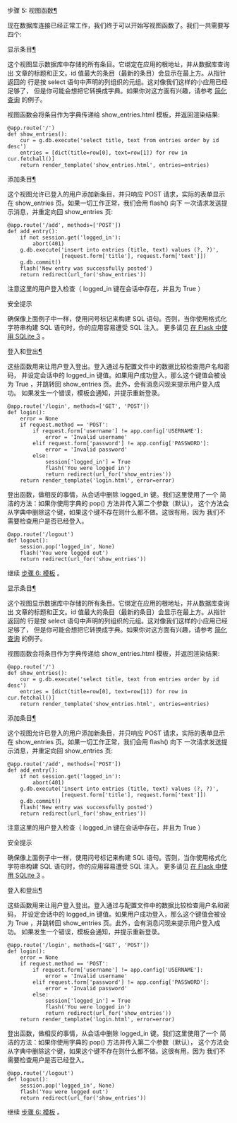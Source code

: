 
<span id="tutorial-views" ></span>
步骤 5: 视图函数[¶](#tutorial-views)

现在数据库连接已经正常工作，我们终于可以开始写视图函数了。我们一共需要写
四个:


<span id="id2" ></span>
显示条目[¶](#id2)

这个视图显示数据库中存储的所有条目。它绑定在应用的根地址，并从数据库查询出
文章的标题和正文。id 值最大的条目（最新的条目）会显示在最上方。从指针返回的
行是按 select 语句中声明的列组织的元组。这对像我们这样的小应用已经足够了，
但是你可能会想把它转换成字典。如果你对这方面有兴趣，请参考 [简化查询](http://docs.pythontab.com/flask/flask0.10/tutorial/../patterns/sqlite3.html#easy-querying)
的例子。


视图函数会将条目作为字典传递给 show_entries.html 模板，并返回渲染结果:




```
@app.route('/')
def show_entries():
    cur = g.db.execute('select title, text from entries order by id desc')
    entries = [dict(title=row[0], text=row[1]) for row in cur.fetchall()]
    return render_template('show_entries.html', entries=entries)

```









<span id="id3" ></span>
添加条目[¶](#id3)

这个视图允许已登入的用户添加新条目，并只响应 POST 请求，实际的表单显示在
show_entries 页。如果一切工作正常，我们会用 flash()  向下
一次请求发送提示消息，并重定向回 show_entries 页:




```
@app.route('/add', methods=['POST'])
def add_entry():
    if not session.get('logged_in'):
        abort(401)
    g.db.execute('insert into entries (title, text) values (?, ?)',
                 [request.form['title'], request.form['text']])
    g.db.commit()
    flash('New entry was successfully posted')
    return redirect(url_for('show_entries'))

```






注意这里的用户登入检查（ logged_in 键在会话中存在，并且为 True ）



安全提示


确保像上面例子中一样，使用问号标记来构建 SQL 语句。否则，当你使用格式化
字符串构建 SQL 语句时，你的应用容易遭受 SQL 注入。
更多请见 [在 Flask 中使用 SQLite 3](http://docs.pythontab.com/flask/flask0.10/tutorial/../patterns/sqlite3.html#sqlite3) 。








<span id="id4" ></span>
登入和登出[¶](#id4)

这些函数用来让用户登入登出。登入通过与配置文件中的数据比较检查用户名和密码，
并设定会话中的 logged_in 键值。如果用户成功登入，那么这个键值会被设为
True ，并跳转回 show_entries 页。此外，会有消息闪现来提示用户登入成功。
如果发生一个错误，模板会通知，并提示重新登录。




```
@app.route('/login', methods=['GET', 'POST'])
def login():
    error = None
    if request.method == 'POST':
        if request.form['username'] != app.config['USERNAME']:
            error = 'Invalid username'
        elif request.form['password'] != app.config['PASSWORD']:
            error = 'Invalid password'
        else:
            session['logged_in'] = True
            flash('You were logged in')
            return redirect(url_for('show_entries'))
    return render_template('login.html', error=error)

```






登出函数，做相反的事情，从会话中删除 logged_in 键。我们这里使用了一个
简洁的方法：如果你使用字典的 pop() 方法并传入第二个参数（默认），
这个方法会从字典中删除这个键，如果这个键不存在则什么都不做。这很有用，因为
我们不需要检查用户是否已经登入。




```
@app.route('/logout')
def logout():
    session.pop('logged_in', None)
    flash('You were logged out')
    return redirect(url_for('show_entries'))

```






继续 [步骤 6: 模板](http://docs.pythontab.com/flask/flask0.10/tutorial/templates.html#tutorial-templates) 。








<span id="id2" ></span>
显示条目[¶](#id2)

这个视图显示数据库中存储的所有条目。它绑定在应用的根地址，并从数据库查询出
文章的标题和正文。id 值最大的条目（最新的条目）会显示在最上方。从指针返回的
行是按 select 语句中声明的列组织的元组。这对像我们这样的小应用已经足够了，
但是你可能会想把它转换成字典。如果你对这方面有兴趣，请参考 [简化查询](http://docs.pythontab.com/flask/flask0.10/tutorial/../patterns/sqlite3.html#easy-querying)
的例子。


视图函数会将条目作为字典传递给 show_entries.html 模板，并返回渲染结果:




```
@app.route('/')
def show_entries():
    cur = g.db.execute('select title, text from entries order by id desc')
    entries = [dict(title=row[0], text=row[1]) for row in cur.fetchall()]
    return render_template('show_entries.html', entries=entries)

```









<span id="id3" ></span>
添加条目[¶](#id3)

这个视图允许已登入的用户添加新条目，并只响应 POST 请求，实际的表单显示在
show_entries 页。如果一切工作正常，我们会用 flash()  向下
一次请求发送提示消息，并重定向回 show_entries 页:




```
@app.route('/add', methods=['POST'])
def add_entry():
    if not session.get('logged_in'):
        abort(401)
    g.db.execute('insert into entries (title, text) values (?, ?)',
                 [request.form['title'], request.form['text']])
    g.db.commit()
    flash('New entry was successfully posted')
    return redirect(url_for('show_entries'))

```






注意这里的用户登入检查（ logged_in 键在会话中存在，并且为 True ）



安全提示


确保像上面例子中一样，使用问号标记来构建 SQL 语句。否则，当你使用格式化
字符串构建 SQL 语句时，你的应用容易遭受 SQL 注入。
更多请见 [在 Flask 中使用 SQLite 3](http://docs.pythontab.com/flask/flask0.10/tutorial/../patterns/sqlite3.html#sqlite3) 。








<span id="id4" ></span>
登入和登出[¶](#id4)

这些函数用来让用户登入登出。登入通过与配置文件中的数据比较检查用户名和密码，
并设定会话中的 logged_in 键值。如果用户成功登入，那么这个键值会被设为
True ，并跳转回 show_entries 页。此外，会有消息闪现来提示用户登入成功。
如果发生一个错误，模板会通知，并提示重新登录。




```
@app.route('/login', methods=['GET', 'POST'])
def login():
    error = None
    if request.method == 'POST':
        if request.form['username'] != app.config['USERNAME']:
            error = 'Invalid username'
        elif request.form['password'] != app.config['PASSWORD']:
            error = 'Invalid password'
        else:
            session['logged_in'] = True
            flash('You were logged in')
            return redirect(url_for('show_entries'))
    return render_template('login.html', error=error)

```






登出函数，做相反的事情，从会话中删除 logged_in 键。我们这里使用了一个
简洁的方法：如果你使用字典的 pop() 方法并传入第二个参数（默认），
这个方法会从字典中删除这个键，如果这个键不存在则什么都不做。这很有用，因为
我们不需要检查用户是否已经登入。




```
@app.route('/logout')
def logout():
    session.pop('logged_in', None)
    flash('You were logged out')
    return redirect(url_for('show_entries'))

```






继续 [步骤 6: 模板](http://docs.pythontab.com/flask/flask0.10/tutorial/templates.html#tutorial-templates) 。






